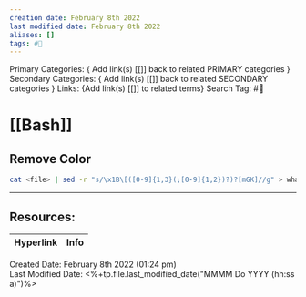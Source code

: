```yaml
---
creation date: February 8th 2022
last modified date: February 8th 2022
aliases: []
tags: #📖
---
```


Primary Categories: { Add link(s) [[]] back to related PRIMARY categories }
Secondary Categories:  { Add link(s) [[]] back to related SECONDARY categories }
Links: {Add link(s) [[]] to related terms}
Search Tag: #📖  

# [[Bash]]  
## Remove Color 
```bash
cat <file> | sed -r "s/\x1B\[([0-9]{1,3}(;[0-9]{1,2})?)?[mGK]//g" > whatever
```



___

## Resources:

| Hyperlink | Info |
| --------- | ---- |


Created Date: February 8th 2022 (01:24 pm)  
Last Modified Date: <%+tp.file.last_modified_date("MMMM Do YYYY (hh:ss a)")%>
